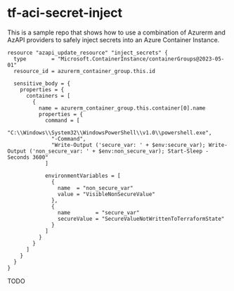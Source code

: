 # tf-aci-secret-inject

This is a sample repo that shows how to use a combination of Azurerm and AzAPI providers to safely inject secrets into an Azure Container Instance.


```hcl
resource "azapi_update_resource" "inject_secrets" {
  type        = "Microsoft.ContainerInstance/containerGroups@2023-05-01"
  resource_id = azurerm_container_group.this.id

  sensitive_body = {
    properties = {
      containers = [
        {
          name = azurerm_container_group.this.container[0].name
          properties = {
            command = [
              "C:\\Windows\\System32\\WindowsPowerShell\\v1.0\\powershell.exe",
              "-Command",
              "Write-Output ('secure_var: ' + $env:secure_var); Write-Output ('non_secure_var: ' + $env:non_secure_var); Start-Sleep -Seconds 3600"
            ]

            environmentVariables = [
              {
                name  = "non_secure_var"
                value = "VisibleNonSecureValue"
              },
              {
                name        = "secure_var"
                secureValue = "SecureValueNotWrittenToTerraformState"
              }
            ]
          }
        }
      ]
    }
  }
}

```

TODO